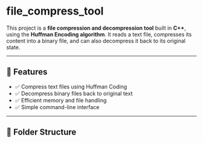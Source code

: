 # file_compress_tool


This project is a **file compression and decompression tool** built in **C++**, using the **Huffman Encoding algorithm**. It reads a text file, compresses its content into a binary file, and can also decompress it back to its original state.

---

## 🚀 Features

- ✅ Compress text files using Huffman Coding
- ✅ Decompress binary files back to original text
- ✅ Efficient memory and file handling
- ✅ Simple command-line interface

---

## 📁 Folder Structure

